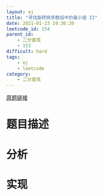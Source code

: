 ```yaml
---
layout: oj
title: "寻找旋转排序数组中的最小值 II"
date: 2021-01-23 19:36:20
leetcode_id: 154
parent_id: 
    - 二分查找
    - 153
difficult: hard
tags:
    - oj
    - leetcode
category:
    - 二分查找
---
```


[原题链接](https://leetcode-cn.com/problems/find-minimum-in-rotated-sorted-array-ii/)

# 题目描述

# 分析


# 实现
